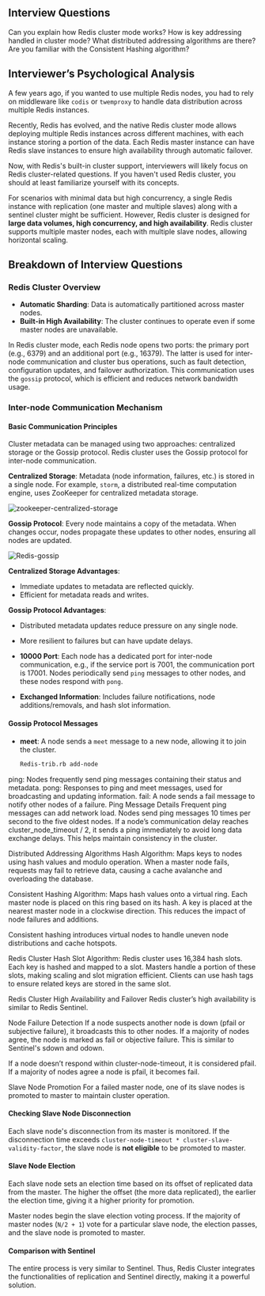 ## Interview Questions

Can you explain how Redis cluster mode works? How is key addressing handled in cluster mode? What distributed addressing algorithms are there? Are you familiar with the Consistent Hashing algorithm?

## Interviewer’s Psychological Analysis

A few years ago, if you wanted to use multiple Redis nodes, you had to rely on middleware like `codis` or `twemproxy` to handle data distribution across multiple Redis instances.

Recently, Redis has evolved, and the native Redis cluster mode allows deploying multiple Redis instances across different machines, with each instance storing a portion of the data. Each Redis master instance can have Redis slave instances to ensure high availability through automatic failover.

Now, with Redis's built-in cluster support, interviewers will likely focus on Redis cluster-related questions. If you haven't used Redis cluster, you should at least familiarize yourself with its concepts.

For scenarios with minimal data but high concurrency, a single Redis instance with replication (one master and multiple slaves) along with a sentinel cluster might be sufficient. However, Redis cluster is designed for **large data volumes, high concurrency, and high availability**. Redis cluster supports multiple master nodes, each with multiple slave nodes, allowing horizontal scaling.

## Breakdown of Interview Questions

### Redis Cluster Overview

- **Automatic Sharding**: Data is automatically partitioned across master nodes.
- **Built-in High Availability**: The cluster continues to operate even if some master nodes are unavailable.

In Redis cluster mode, each Redis node opens two ports: the primary port (e.g., 6379) and an additional port (e.g., 16379). The latter is used for inter-node communication and cluster bus operations, such as fault detection, configuration updates, and failover authorization. This communication uses the `gossip` protocol, which is efficient and reduces network bandwidth usage.

### Inter-node Communication Mechanism

#### Basic Communication Principles

Cluster metadata can be managed using two approaches: centralized storage or the Gossip protocol. Redis cluster uses the Gossip protocol for inter-node communication.

**Centralized Storage**: Metadata (node information, failures, etc.) is stored in a single node. For example, `storm`, a distributed real-time computation engine, uses ZooKeeper for centralized metadata storage.

![zookeeper-centralized-storage](./images/zookeeper-centralized-storage.png)

**Gossip Protocol**: Every node maintains a copy of the metadata. When changes occur, nodes propagate these updates to other nodes, ensuring all nodes are updated.

![Redis-gossip](./images/redis-gossip.png)

**Centralized Storage Advantages**:
- Immediate updates to metadata are reflected quickly.
- Efficient for metadata reads and writes.

**Gossip Protocol Advantages**:
- Distributed metadata updates reduce pressure on any single node.
- More resilient to failures but can have update delays.

- **10000 Port**: Each node has a dedicated port for inter-node communication, e.g., if the service port is 7001, the communication port is 17001. Nodes periodically send `ping` messages to other nodes, and these nodes respond with `pong`.

- **Exchanged Information**: Includes failure notifications, node additions/removals, and hash slot information.

#### Gossip Protocol Messages

- **meet**: A node sends a `meet` message to a new node, allowing it to join the cluster.
  
  ```bash
  Redis-trib.rb add-node
ping: Nodes frequently send ping messages containing their status and metadata.
pong: Responses to ping and meet messages, used for broadcasting and updating information.
fail: A node sends a fail message to notify other nodes of a failure.
Ping Message Details
Frequent ping messages can add network load. Nodes send ping messages 10 times per second to the five oldest nodes. If a node’s communication delay reaches cluster_node_timeout / 2, it sends a ping immediately to avoid long data exchange delays. This helps maintain consistency in the cluster.

Distributed Addressing Algorithms
Hash Algorithm: Maps keys to nodes using hash values and modulo operation. When a master node fails, requests may fail to retrieve data, causing a cache avalanche and overloading the database.



Consistent Hashing Algorithm: Maps hash values onto a virtual ring. Each master node is placed on this ring based on its hash. A key is placed at the nearest master node in a clockwise direction. This reduces the impact of node failures and additions.



Consistent hashing introduces virtual nodes to handle uneven node distributions and cache hotspots.

Redis Cluster Hash Slot Algorithm: Redis cluster uses 16,384 hash slots. Each key is hashed and mapped to a slot. Masters handle a portion of these slots, making scaling and slot migration efficient. Clients can use hash tags to ensure related keys are stored in the same slot.



Redis Cluster High Availability and Failover
Redis cluster’s high availability is similar to Redis Sentinel.

Node Failure Detection
If a node suspects another node is down (pfail or subjective failure), it broadcasts this to other nodes. If a majority of nodes agree, the node is marked as fail or objective failure. This is similar to Sentinel's sdown and odown.

If a node doesn’t respond within cluster-node-timeout, it is considered pfail. If a majority of nodes agree a node is pfail, it becomes fail.

Slave Node Promotion
For a failed master node, one of its slave nodes is promoted to master to maintain cluster operation.

#### Checking Slave Node Disconnection

Each slave node's disconnection from its master is monitored. If the disconnection time exceeds `cluster-node-timeout * cluster-slave-validity-factor`, the slave node is **not eligible** to be promoted to master.

#### Slave Node Election

Each slave node sets an election time based on its offset of replicated data from the master. The higher the offset (the more data replicated), the earlier the election time, giving it a higher priority for promotion.

Master nodes begin the slave election voting process. If the majority of master nodes (`N/2 + 1`) vote for a particular slave node, the election passes, and the slave node is promoted to master.

#### Comparison with Sentinel

The entire process is very similar to Sentinel. Thus, Redis Cluster integrates the functionalities of replication and Sentinel directly, making it a powerful solution.
